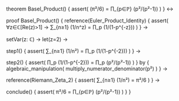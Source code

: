 theorem Basel_Product() {
  assert(
    (π²/6) = ∏_{p∈ℙ} (p²/(p²-1))
  )
} ↔

proof Basel_Product() {
  reference(Euler_Product_Identity) {
    assert(
      ∀z∈ℂ[Re(z)>1] → ∑_{n≥1} (1/n^z) = ∏_p (1/(1-p^{-z}))
    )
  } →
  
  setVar(z: ℂ) →
  let(z=2) →
  
  step1() {
    assert(
      ∑_{n≥1} (1/n²) = ∏_p (1/(1-p^{-2}))
    )
  } →
  
  step2() {
    assert(
      ∏_p (1/(1-p^{-2})) = ∏_p (p²/(p²-1))
    )
  } by {
    algebraic_manipulation(
      multiply_numerator_denominator(p²)
    )
  } →
  
  reference(Riemann_Zeta_2) {
    assert(
      ∑_{n≥1} (1/n²) = π²/6
    )
  } →
  
  conclude() {
    assert(
      π²/6 = ∏_{p∈ℙ} (p²/(p²-1))
    )
  }
}